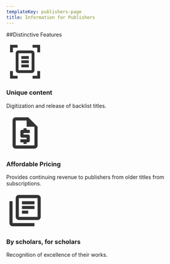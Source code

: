 ```yaml
---
templateKey: publishers-page
title: Information for Publishers
---
```

##Distinctive Features

<div class="features">
    <div class="row justify-content-between py-4">
        <div class="col-md-4 text-center">
            <svg xmlns="http://www.w3.org/2000/svg" enable-background="new 0 0 20 20" height="100px" viewBox="0 0 20 20" width="100px" fill="#333333"><title>Document scanner icon</title><rect fill="none" height="20" width="20"/><path d="M6,2.5H3.5V5H2V1h4V2.5z M16.5,5l0-2.5l-2.5,0L14,1l4,0l0,4L16.5,5z M14,17.5h2.5V15H18v4h-4V17.5z M3.5,15l0,2.5l2.5,0 L6,19l-4,0l0-4L3.5,15z M13.49,14.5H6.5l0.01-9h6.99L13.49,14.5z M6.43,4C5.64,4,5,4.67,5,5.5v9C5,15.33,5.64,16,6.43,16h7.14 c0.79,0,1.43-0.67,1.43-1.5v-9C15,4.67,14.36,4,13.57,4H6.43z M12,7H8v1.5h4V7z M12,9.25H8v1.5h4V9.25z M12,11.5H8V13h4V11.5z"/></svg>
            <h3 class="proxima-nova">Unique content</h3>
            <p>Digitization and release of backlist titles.</p>
        </div>
        <div class="col-md-4 text-center">
            <svg xmlns="http://www.w3.org/2000/svg" enable-background="new 0 0 24 24" height="100px" viewBox="0 0 24 24" width="100px" fill="#333333"><g><rect fill="none" height="24" width="24"/><path d="M14,2H6C4.9,2,4,2.9,4,4v16c0,1.1,0.9,2,2,2h12c1.1,0,2-0.9,2-2V8L14,2z M6,20V4h7v4h5v12H6z M11,19h2v-1h1 c0.55,0,1-0.45,1-1v-3c0-0.55-0.45-1-1-1h-3v-1h4v-2h-2V9h-2v1h-1c-0.55,0-1,0.45-1,1v3c0,0.55,0.45,1,1,1h3v1H9v2h2V19z"/></g></svg>
            <h3 class="proxima-nova">Affordable Pricing</h3>
            <p>Provides continuing revenue to publishers from older titles from subscriptions.</p>
        </div>
        <div class="col-md-4 text-center">
            <svg xmlns="http://www.w3.org/2000/svg" height="100px" viewBox="0 0 24 24" width="100px" fill="#333333"><title>Library Books Icon</title><path d="M0 0h24v24H0V0z" fill="none"/><path d="M4 6H2v14c0 1.1.9 2 2 2h14v-2H4V6zm16-4H8c-1.1 0-2 .9-2 2v12c0 1.1.9 2 2 2h12c1.1 0 2-.9 2-2V4c0-1.1-.9-2-2-2zm0 14H8V4h12v12zM10 9h8v2h-8zm0 3h4v2h-4zm0-6h8v2h-8z"/></svg>
            <h3 class="proxima-nova">By scholars, for scholars</h3>
            <p>Recognition of excellence of their works.</p>
        </div>
    </div>
</div>